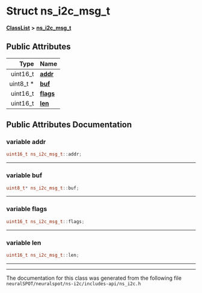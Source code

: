

# Struct ns\_i2c\_msg\_t



[**ClassList**](annotated.md) **>** [**ns\_i2c\_msg\_t**](structns__i2c__msg__t.md)


























## Public Attributes

| Type | Name |
| ---: | :--- |
|  uint16\_t | [**addr**](#variable-addr)  <br> |
|  uint8\_t \* | [**buf**](#variable-buf)  <br> |
|  uint16\_t | [**flags**](#variable-flags)  <br> |
|  uint16\_t | [**len**](#variable-len)  <br> |












































## Public Attributes Documentation




### variable addr 

```C++
uint16_t ns_i2c_msg_t::addr;
```




<hr>



### variable buf 

```C++
uint8_t* ns_i2c_msg_t::buf;
```




<hr>



### variable flags 

```C++
uint16_t ns_i2c_msg_t::flags;
```




<hr>



### variable len 

```C++
uint16_t ns_i2c_msg_t::len;
```




<hr>

------------------------------
The documentation for this class was generated from the following file `neuralSPOT/neuralspot/ns-i2c/includes-api/ns_i2c.h`

